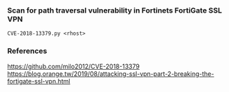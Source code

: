 ### Scan for path traversal vulnerability in Fortinets FortiGate SSL VPN
```
CVE-2018-13379.py <rhost>
```

### References
https://github.com/milo2012/CVE-2018-13379  
https://blog.orange.tw/2019/08/attacking-ssl-vpn-part-2-breaking-the-fortigate-ssl-vpn.html  

